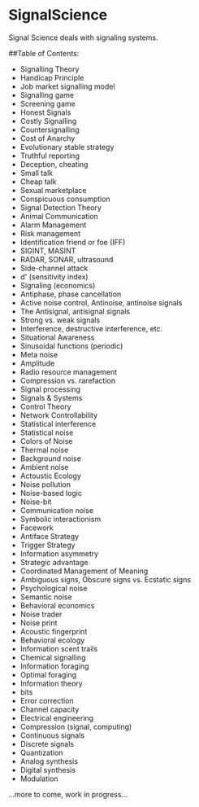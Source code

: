 SignalScience
=============

Signal Science deals with signaling systems.

##Table of Contents:
* Signalling Theory
* Handicap Principle
* Job market signalling model
* Signalling game
* Screening game
* Honest Signals
* Costly Signalling
* Countersignalling
* Cost of Anarchy
* Evolutionary stable strategy
* Truthful reporting
* Deception, cheating
* Small talk
* Cheap talk
* Sexual marketplace
* Conspicuous consumption
* Signal Detection Theory
* Animal Communication
* Alarm Management
* Risk management
* Identification friend or foe (IFF)
* SIGINT, MASINT
* RADAR, SONAR, ultrasound
* Side-channel attack
* d' (sensitivity index)
* Signaling (economics)
* Antiphase, phase cancellation
* Active noise control, Antinoise, antinoise signals
* The Antisignal, antisignal signals
* Strong vs. weak signals
* Interference, destructive interference, etc.
* Situational Awareness
* Sinusoidal functions (periodic)
* Meta noise
* Amplitude
* Radio resource management
* Compression vs. rarefaction
* Signal processing
* Signals & Systems
* Control Theory
* Network Controllability
* Statistical interference
* Statistical noise
* Colors of Noise
* Thermal noise
* Background noise
* Ambient noise
* Actoustic Ecology
* Noise pollution
* Noise-based logic
* Noise-bit
* Communication noise
* Symbolic interactionism
* Facework
* Antiface Strategy
* Trigger Strategy
* Information asymmetry
* Strategic advantage
* Coordinated Management of Meaning
* Ambiguous signs, Obscure signs vs. Ecstatic signs
* Psychological noise
* Semantic noise
* Behavioral economics
* Noise trader
* Noise print
* Acoustic fingerprint
* Behavioral ecology
* Information scent trails
* Chemical signalling
* Information foraging
* Optimal foraging
* Information theory
* bits
* Error correction
* Channel capacity
* Electrical engineering
* Compression (signal, computing)
* Continuous signals
* Discrete signals
* Quantization
* Analog synthesis
* Digital synthesis
* Modulation

...more to come, work in progress...
